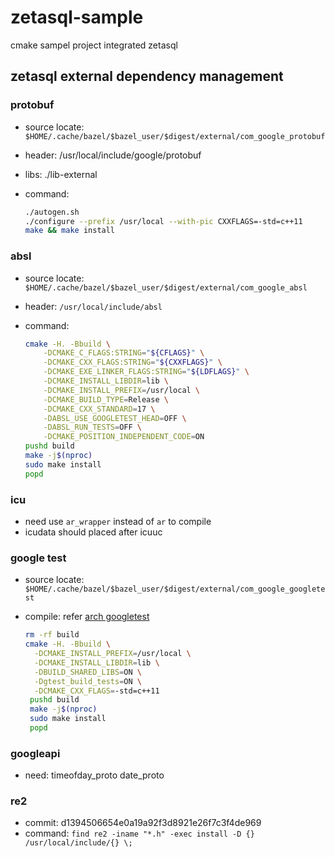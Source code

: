 # zetasql-sample

cmake sampel project integrated zetasql

## zetasql external dependency management

### protobuf

- source locate: `$HOME/.cache/bazel/$bazel_user/$digest/external/com_google_protobuf`
- header: /usr/local/include/google/protobuf
- libs: ./lib-external
- command:

  ```bash
  ./autogen.sh
  ./configure --prefix /usr/local --with-pic CXXFLAGS=-std=c++11
  make && make install
  ```

### absl

- source locate: `$HOME/.cache/bazel/$bazel_user/$digest/external/com_google_absl`
- header: `/usr/local/include/absl`
- command:

  ```bash
  cmake -H. -Bbuild \
      -DCMAKE_C_FLAGS:STRING="${CFLAGS}" \
      -DCMAKE_CXX_FLAGS:STRING="${CXXFLAGS}" \
      -DCMAKE_EXE_LINKER_FLAGS:STRING="${LDFLAGS}" \
      -DCMAKE_INSTALL_LIBDIR=lib \
      -DCMAKE_INSTALL_PREFIX=/usr/local \
      -DCMAKE_BUILD_TYPE=Release \
      -DCMAKE_CXX_STANDARD=17 \
      -DABSL_USE_GOOGLETEST_HEAD=OFF \
      -DABSL_RUN_TESTS=OFF \
      -DCMAKE_POSITION_INDEPENDENT_CODE=ON
  pushd build
  make -j$(nproc)
  sudo make install
  popd
  ```

### icu

- need use `ar_wrapper` instead of `ar` to compile
- icudata should placed after icuuc

### google test

- source locate: `$HOME/.cache/bazel/$bazel_user/$digest/external/com_google_googletest`
- compile: refer [arch googletest](https://github.com/archlinux/svntogit-community/blob/packages/gtest/trunk/PKGBUILD)

  ```bash
  rm -rf build
  cmake -H. -Bbuild \
    -DCMAKE_INSTALL_PREFIX=/usr/local \
    -DCMAKE_INSTALL_LIBDIR=lib \
    -DBUILD_SHARED_LIBS=ON \
    -Dgtest_build_tests=ON \
    -DCMAKE_CXX_FLAGS=-std=c++11
   pushd build
   make -j$(nproc)
   sudo make install
   popd
   ```

### googleapi
- need: timeofday_proto date_proto

### re2
- commit: d1394506654e0a19a92f3d8921e26f7c3f4de969
- command: `find re2 -iname "*.h" -exec install -D {} /usr/local/include/{} \;`


